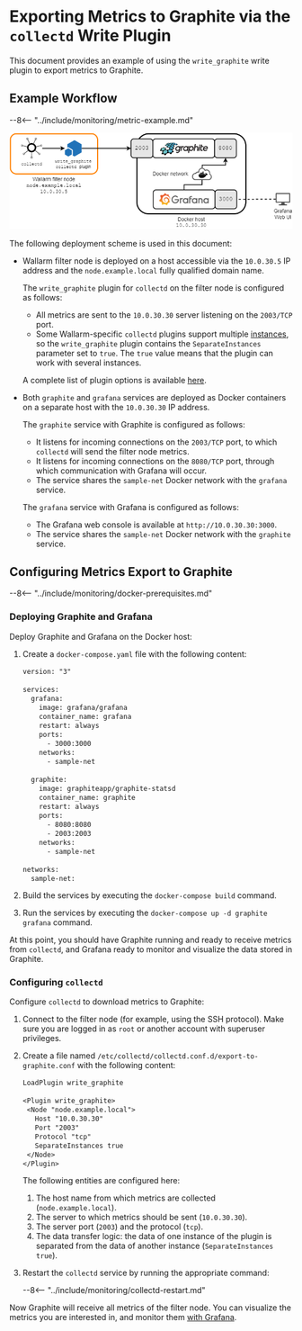 [img-write-plugin-graphite]:    ../../images/monitoring/write-plugin-graphite.png

[doc-gauge-attacks]:            available-metrics.md#number-of-attacks
[doc-grafana]:                  working-with-grafana.md

[link-docker-ce]:               https://docs.docker.com/install/
[link-docker-compose]:          https://docs.docker.com/compose/install/
[link-collectd-naming]:         https://collectd.org/wiki/index.php/Naming_schema
[link-write-plugin]:            https://collectd.org/documentation/manpages/collectd.conf.5.shtml#plugin_write_graphite

#   Exporting Metrics to Graphite via the `collectd` Write Plugin

This document provides an example of using the `write_graphite` write plugin to export metrics to Graphite.

##  Example Workflow

--8<-- "../include/monitoring/metric-example.md"

![!Example workflow][img-write-plugin-graphite]

The following deployment scheme is used in this document:
*   Wallarm filter node is deployed on a host accessible via the `10.0.30.5` IP address and the `node.example.local` fully qualified domain name.

    The `write_graphite` plugin for `collectd` on the filter node is configured as follows:
    *   All metrics are sent to the `10.0.30.30` server listening on the `2003/TCP` port.
    *   Some Wallarm-specific `collectd` plugins support multiple [instances][link-collectd-naming], so the `write_graphite` plugin contains the `SeparateInstances` parameter set to `true`. The `true` value means that the plugin can work with several instances.
    
    A complete list of plugin options is available [here][link-write-plugin].
    
*   Both `graphite` and `grafana` services are deployed as Docker containers on a separate host with the `10.0.30.30` IP address.
    
    The `graphite` service with Graphite is configured as follows:
    *   It listens for incoming connections on the `2003/TCP` port, to which `collectd` will send the filter node metrics.
    *   It listens for incoming connections on the `8080/TCP` port, through which communication with Grafana will occur.
    *   The service shares the `sample-net` Docker network with the `grafana` service.

    The `grafana` service with Grafana is configured as follows:
    *   The Grafana web console is available at `http://10.0.30.30:3000`.
    *   The service shares the `sample-net` Docker network with the `graphite` service.

##  Configuring Metrics Export to Graphite

--8<-- "../include/monitoring/docker-prerequisites.md"

### Deploying Graphite and Grafana

Deploy Graphite and Grafana on the Docker host:
1.  Create a `docker-compose.yaml` file with the following content:
    
    ```
    version: "3"
    
    services:
      grafana:
        image: grafana/grafana
        container_name: grafana
        restart: always
        ports:
          - 3000:3000
        networks:
          - sample-net
    
      graphite:
        image: graphiteapp/graphite-statsd
        container_name: graphite
        restart: always
        ports:
          - 8080:8080
          - 2003:2003
        networks:
          - sample-net
    
    networks:
      sample-net:
    ```
    
2.  Build the services by executing the `docker-compose build` command.
    
3.  Run the services by executing the `docker-compose up -d graphite grafana` command.
    
At this point, you should have Graphite running and ready to receive metrics from `collectd`, and Grafana ready to monitor and visualize the data stored in Graphite.

### Configuring `collectd`

Configure `collectd` to download metrics to Graphite:
1.  Connect to the filter node (for example, using the SSH protocol). Make sure you are logged in as `root` or another account with superuser privileges.
2.  Create a file named `/etc/collectd/collectd.conf.d/export-to-graphite.conf` with the following content:
    
    ```
    LoadPlugin write_graphite
    
    <Plugin write_graphite>
     <Node "node.example.local">
       Host "10.0.30.30"
       Port "2003"
       Protocol "tcp"
       SeparateInstances true
     </Node>
    </Plugin>
    ```
    
    The following entities are configured here:
    
    1.  The host name from which metrics are collected (`node.example.local`).
    2.  The server to which metrics should be sent (`10.0.30.30`).
    3.  The server port (`2003`) and the protocol (`tcp`).
    4.  The data transfer logic: the data of one instance of the plugin is separated from the data of another instance (`SeparateInstances true`).
    
3.  Restart the `collectd` service by running the appropriate command:

    --8<-- "../include/monitoring/collectd-restart.md"

Now Graphite will receive all metrics of the filter node. You can visualize the metrics you are interested in, and monitor them [with Grafana][doc-grafana].